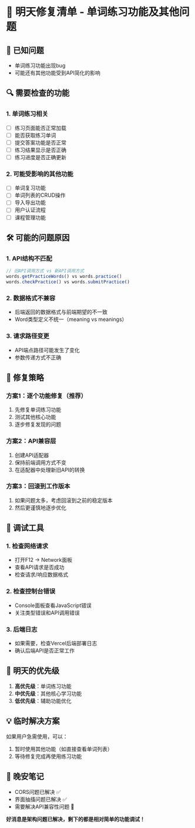 # 🔧 明天修复清单 - 单词练习功能及其他问题

## 🐛 已知问题
- 单词练习功能出现bug
- 可能还有其他功能受到API简化的影响

## 🔍 需要检查的功能

### 1. 单词练习相关
- [ ] 练习页面能否正常加载
- [ ] 能否获取练习单词
- [ ] 提交答案功能是否正常
- [ ] 练习结果显示是否正确
- [ ] 练习进度是否正确更新

### 2. 可能受影响的其他功能
- [ ] 单词复习功能
- [ ] 单词列表的CRUD操作
- [ ] 导入导出功能
- [ ] 用户认证流程
- [ ] 课程管理功能

## 🛠️ 可能的问题原因

### 1. API结构不匹配
```typescript
// 旧API调用方式 vs 新API调用方式
words.getPracticeWords() vs words.practice()
words.checkPractice() vs words.submitPractice()
```

### 2. 数据格式不兼容
- 后端返回的数据格式与前端期望的不一致
- Word类型定义不统一（meaning vs meanings）

### 3. 请求路径变更
- API端点路径可能发生了变化
- 参数传递方式不正确

## 🔧 修复策略

### 方案1：逐个功能修复（推荐）
1. 先修复单词练习功能
2. 测试其他核心功能
3. 逐步修复发现的问题

### 方案2：API兼容层
1. 创建API适配器
2. 保持前端调用方式不变
3. 在适配器中处理新旧API的转换

### 方案3：回滚到工作版本
1. 如果问题太多，考虑回滚到之前的稳定版本
2. 然后更谨慎地逐步优化

## 📝 调试工具

### 1. 检查网络请求
- 打开F12 -> Network面板
- 查看API请求是否成功
- 检查请求/响应数据格式

### 2. 检查控制台错误
- Console面板查看JavaScript错误
- 关注类型错误和API调用错误

### 3. 后端日志
- 如果需要，检查Vercel后端部署日志
- 确认后端API是否正常工作

## 🎯 明天的优先级

1. **高优先级**：单词练习功能
2. **中优先级**：其他核心学习功能
3. **低优先级**：辅助功能优化

## 💡 临时解决方案
如果用户急需使用，可以：
1. 暂时使用其他功能（如直接查看单词列表）
2. 等待修复完成再使用练习功能

## 🌙 晚安笔记
- CORS问题已解决 ✅
- 界面抽搐问题已解决 ✅
- 需要解决API兼容性问题 🔧

**好消息是架构问题已解决，剩下的都是相对简单的功能调试！** 